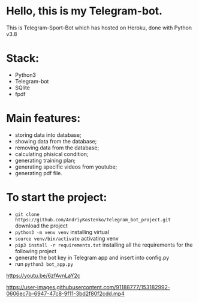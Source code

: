 # Hello, this is my Telegram-bot.

This is Telegram-Sport-Bot which has hosted on Heroku, done with Python v3.8

# Stack:

  - Python3
  - Telegram-bot
  - SQlite
  - fpdf

# Main features:

- storing data into database;
- showing data from the database;
- removing data from the database;
- calculating phisical condition;
- generating training plan;
- generating specific videos from youtube;
- generating pdf file.

# To start the project:

- `git clone https://github.com/AndriyKostenko/Telegram_bot_project.git` download the project
- `python3 -m venv venv` installing virtual 
- `source venv/bin/activate` activating venv
- `pip3 install -r requirements.txt` installing all the requirements for the following project
- generate the bot key in Telegram app and insert into config.py
- run `python3 bot_app.py`



https://youtu.be/6zfAvnLaY2c


https://user-images.githubusercontent.com/91188777/153182992-0606ec7b-6947-47c8-9f11-3bd2f80f2cdd.mp4

